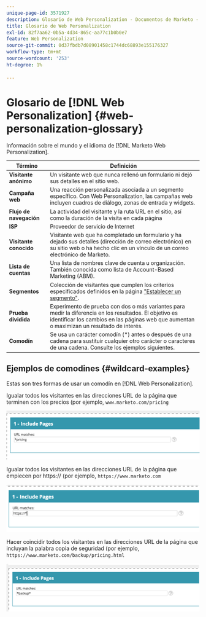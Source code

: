 ```yaml
---
unique-page-id: 3571927
description: Glosario de Web Personalization - Documentos de Marketo - Documentación del producto
title: Glosario de Web Personalization
exl-id: 82f7aa62-0b5a-4d34-865c-aa77c1b0b0e7
feature: Web Personalization
source-git-commit: 0d37fbdb7d08901458c1744dc68893e155176327
workflow-type: tm+mt
source-wordcount: '253'
ht-degree: 1%

---
```


# Glosario de [!DNL Web Personalization] {#web-personalization-glossary}

Información sobre el mundo y el idioma de [!DNL Marketo Web Personalization].

| Término | Definición |
|---|---|
| **Visitante anónimo** | Un visitante web que nunca rellenó un formulario ni dejó sus detalles en el sitio web. |
| **Campaña web** | Una reacción personalizada asociada a un segmento específico. Con Web Personalization, las campañas web incluyen cuadros de diálogo, zonas de entrada y widgets. |
| **Flujo de navegación** | La actividad del visitante y la ruta URL en el sitio, así como la duración de la visita en cada página |
| **ISP** | Proveedor de servicio de Internet |
| **Visitante conocido** | Visitante web que ha completado un formulario y ha dejado sus detalles (dirección de correo electrónico) en su sitio web o ha hecho clic en un vínculo de un correo electrónico de Marketo. |
| **Lista de cuentas** | Una lista de nombres clave de cuenta u organización. También conocida como lista de Account-Based Marketing (ABM). |
| **Segmentos** | Colección de visitantes que cumplen los criterios especificados definidos en la página [ &quot;Establecer un segmento&quot;](/help/marketo/product-docs/web-personalization/using-web-segments/web-segments.md). |
| **Prueba dividida** | Experimento de prueba con dos o más variantes para medir la diferencia en los resultados. El objetivo es identificar los cambios en las páginas web que aumentan o maximizan un resultado de interés. |
| **Comodín** | Se usa un carácter comodín (&#42;) antes o después de una cadena para sustituir cualquier otro carácter o caracteres de una cadena. Consulte los ejemplos siguientes. |

## Ejemplos de comodines {#wildcard-examples}

Estas son tres formas de usar un comodín en [!DNL Web Personalization].

Igualar todos los visitantes en las direcciones URL de la página que terminen con los precios (por ejemplo, `www.marketo.com/pricing`

![](assets/wildcard-example-1.png)

Igualar todos los visitantes en las direcciones URL de la página que empiecen por https:// (por ejemplo, `https://www.marketo.com`

![](assets/wildcard-example-2.png)

Hacer coincidir todos los visitantes en las direcciones URL de la página que incluyan la palabra copia de seguridad (por ejemplo, `https://www.marketo.com/backup/pricing.html`

![](assets/wildcard-example-3.png)
